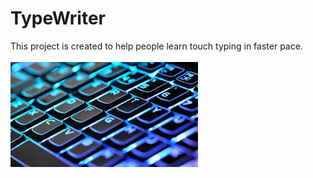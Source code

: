 # TypeWriter
This project is created to help people learn touch typing in faster pace.
<br>
<br>
<img src="https://github.com/RishiNanthan/TypeWriter/blob/master/typewriter.jpg?raw=true" alt="Type writer"/>
